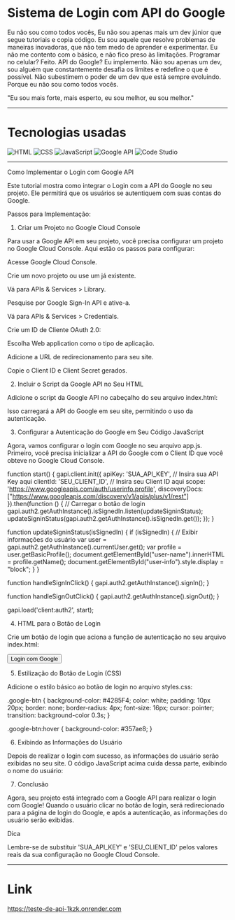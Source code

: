 

# Sistema de Login com API do Google

Eu não sou como todos vocês,
Eu não sou apenas mais um dev júnior que segue tutoriais e copia código. Eu sou aquele que resolve problemas de maneiras inovadoras, que não tem medo de aprender e experimentar. Eu não me contento com o básico, e não fico preso às limitações. Programar no celular? Feito. API do Google? Eu implemento. Não sou apenas um dev, sou alguém que constantemente desafia os limites e redefine o que é possível. Não subestimem o poder de um dev que está sempre evoluindo. Porque eu não sou como todos vocês.

"Eu sou mais forte, mais esperto, eu sou melhor, eu sou melhor."


---

# Tecnologias usadas


![HTML](https://img.shields.io/badge/HTML-E34F26?style=flat-square&logo=html5&logoColor=white)
![CSS](https://img.shields.io/badge/CSS-1572B6?style=flat-square&logo=css3&logoColor=white)
![JavaScript](https://img.shields.io/badge/JavaScript-F7DF1E?style=flat-square&logo=javascript&logoColor=black)
![Google API](https://img.shields.io/badge/Google_API-34A853?style=flat-square&logo=google&logoColor=white)
![Code Studio](https://img.shields.io/badge/Code_Studio-007ACC?style=flat-square&logo=visualstudiocode&logoColor=white)

---

Como Implementar o Login com Google API

Este tutorial mostra como integrar o Login com a API do Google no seu projeto. Ele permitirá que os usuários se autentiquem com suas contas do Google.

Passos para Implementação:

1. Criar um Projeto no Google Cloud Console

Para usar a Google API em seu projeto, você precisa configurar um projeto no Google Cloud Console. Aqui estão os passos para configurar:

Acesse Google Cloud Console.

Crie um novo projeto ou use um já existente.

Vá para APIs & Services > Library.

Pesquise por Google Sign-In API e ative-a.

Vá para APIs & Services > Credentials.

Crie um ID de Cliente OAuth 2.0:

Escolha Web application como o tipo de aplicação.

Adicione a URL de redirecionamento para seu site.

Copie o Client ID e Client Secret gerados.



2. Incluir o Script da Google API no Seu HTML

Adicione o script da Google API no cabeçalho do seu arquivo index.html:

<script src="https://apis.google.com/js/api.js"></script>

Isso carregará a API do Google em seu site, permitindo o uso da autenticação.

3. Configurar a Autenticação do Google em Seu Código JavaScript

Agora, vamos configurar o login com Google no seu arquivo app.js. Primeiro, você precisa inicializar a API do Google com o Client ID que você obteve no Google Cloud Console.

function start() {
    gapi.client.init({
        apiKey: 'SUA_API_KEY',  // Insira sua API Key aqui
        clientId: 'SEU_CLIENT_ID',  // Insira seu Client ID aqui
        scope: 'https://www.googleapis.com/auth/userinfo.profile',
        discoveryDocs: ["https://www.googleapis.com/discovery/v1/apis/plus/v1/rest"]
    }).then(function () {
        // Carregar o botão de login
        gapi.auth2.getAuthInstance().isSignedIn.listen(updateSigninStatus);
        updateSigninStatus(gapi.auth2.getAuthInstance().isSignedIn.get());
    });
}

function updateSigninStatus(isSignedIn) {
    if (isSignedIn) {
        // Exibir informações do usuário
        var user = gapi.auth2.getAuthInstance().currentUser.get();
        var profile = user.getBasicProfile();
        document.getElementById("user-name").innerHTML = profile.getName();
        document.getElementById("user-info").style.display = "block";
    }
}

function handleSignInClick() {
    gapi.auth2.getAuthInstance().signIn();
}

function handleSignOutClick() {
    gapi.auth2.getAuthInstance().signOut();
}

gapi.load('client:auth2', start);

4. HTML para o Botão de Login

Crie um botão de login que aciona a função de autenticação no seu arquivo index.html:

<button id="google-login" class="google-btn" onclick="handleSignInClick()">Login com Google</button>

5. Estilização do Botão de Login (CSS)

Adicione o estilo básico ao botão de login no arquivo styles.css:

.google-btn {
    background-color: #4285F4;
    color: white;
    padding: 10px 20px;
    border: none;
    border-radius: 4px;
    font-size: 16px;
    cursor: pointer;
    transition: background-color 0.3s;
}

.google-btn:hover {
    background-color: #357ae8;
}

6. Exibindo as Informações do Usuário

Depois de realizar o login com sucesso, as informações do usuário serão exibidas no seu site. O código JavaScript acima cuida dessa parte, exibindo o nome do usuário:

<div id="user-info" class="user-info" style="display: none;">
    <h3>Bem-vindo, <span id="user-name"></span></h3>
</div>

7. Conclusão

Agora, seu projeto está integrado com a Google API para realizar o login com Google! Quando o usuário clicar no botão de login, será redirecionado para a página de login do Google, e após a autenticação, as informações do usuário serão exibidas.

Dica

Lembre-se de substituir 'SUA_API_KEY' e 'SEU_CLIENT_ID' pelos valores reais da sua configuração no Google Cloud Console.


---





# Link

https://teste-de-api-1kzk.onrender.com
